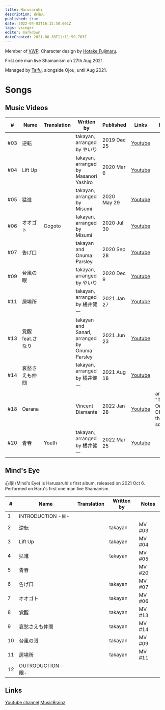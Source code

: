 ```yaml
---
title: Harusaruhi
description: 春猿火
published: true
date: 2022-04-03T16:12:58.601Z
tags: vsinger
editor: markdown
dateCreated: 2021-08-30T11:11:50.763Z
---
```


Member of [VWP](/people/group/vwp). Character design by [Hotake Fujimaru](https://twitter.com/hotake6379).

First one man live Shamanism on 27th Aug 2021.

Managed by [Taifu](/people/managers/taifu), alongside Ojou, until Aug 2021.

# Songs

## Music Videos

| #   | Name             | Translation | Written by | Published | Links | Notes |
| --- | ---------------- | ----------- | ---------- | --------- | ----- | ----- |
| #03 | 逆転             |             | takayan, arranged by やいり | 2019 Dec 25 | [Youtube](https://www.youtube.com/watch?v=yaEIRyLkR_M) | |
| #04 | Lift Up          |             | takayan, arranged by Masanori Yashiro | 2020 Mar 6 | [Youtube](https://www.youtube.com/watch?v=fqE19qwpEjM) | |
| #05 | 猛進             |             | takayan, arranged by Misumi | 2020 May 29 | [Youtube](https://www.youtube.com/watch?v=KIGXxey4WnI) | |
| #06 | オオゴト         | Oogoto      | takayan, arranged by Misumi | 2020 Jul 30 | [Youtube](https://www.youtube.com/watch?v=c9P_rz0h9bI) | |
| #07 | 告げ口           |             | takayan and Onuma Parsley | 2020 Sep 28 | [Youtube](https://www.youtube.com/watch?v=J74fzBbd6rE) | |
| #09 | 台風の眼         |             | takayan, arranged by やいり | 2020 Dec 9 | [Youtube](https://www.youtube.com/watch?v=ZZldiI-3a7U) | |
| #11 | 居場所           |             | takayan, arranged by 橘井健一 | 2021 Jan 27 | [Youtube](https://www.youtube.com/watch?v=wpLOq_728dk) | |
| #13 | 覚醒 feat.さなり |             | takayan and Sanari, arranged by Onuma Parsley | 2021 Jun 23 | [Youtube](https://www.youtube.com/watch?v=-weEAWMKRdQ) | |
| #14 | 哀愁さえも仲間   |             | takayan, arranged by 橘井健一 | 2021 Aug 18 | [Youtube](https://www.youtube.com/watch?v=w83rx2V-WaQ) | |
| #18 | Oarana         |             | Vincent Diamante         | 2022 Jan 28 | [Youtube](https://www.youtube.com/watch?v=PZgW9ZmB150) | anime "The Orbital Children" theme song|
| #20 | 青春           | Youth      | takayan, arranged by 橘井健一 | 2022 Mar 25 | [Youtube](https://www.youtube.com/watch?v=FUU9jUFyRZM) | |

## Mind's Eye

心眼 (Mind's Eye) is Harusaruhi's first album, released on 2021 Oct 6. Performed on  Haru's first one man live Shamanism.

| #  | Name              | Translation         | Written by   | Notes  |
| -- | ----------------- | ------------------- | ------------ | ------ |
| 1  | INTRODUCTION -目- |                     |              |        |
| 2  | 逆転              |                     | takayan      | MV #03 |
| 3  | Lift Up           |                     | takayan      | MV #04 |
| 4  | 猛進              |                     | takayan      | MV #05 |
| 5  | 青春              |                     |              | MV #20 |
| 6  | 告げ口            |                     | takayan      | MV #07 |
| 7  | オオゴト          |                     | takayan      | MV #06 |
| 8  | 覚醒              |                     | takayan      | MV #13 |
| 9  | 哀愁さえも仲間    |                     | takayan      | MV #14 |
| 10 | 台風の眼          |                     | takayan      | MV #09 |
| 11 | 居場所            |                     | takayan      | MV #11 |
| 12 | 	OUTRODUCTION - 眼- |                   |              |  |

## Links
[Youtube channel](https://www.youtube.com/channel/UCE7gtjLeZKNXLp5YURzYYeg)
[MusicBrainz](https://musicbrainz.org/artist/ec1fea33-7dcd-45eb-a7a0-f299236617da)
